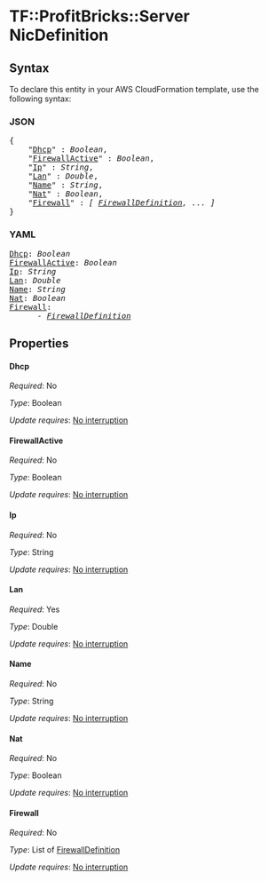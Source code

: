 # TF::ProfitBricks::Server NicDefinition

## Syntax

To declare this entity in your AWS CloudFormation template, use the following syntax:

### JSON

<pre>
{
    "<a href="#dhcp" title="Dhcp">Dhcp</a>" : <i>Boolean</i>,
    "<a href="#firewallactive" title="FirewallActive">FirewallActive</a>" : <i>Boolean</i>,
    "<a href="#ip" title="Ip">Ip</a>" : <i>String</i>,
    "<a href="#lan" title="Lan">Lan</a>" : <i>Double</i>,
    "<a href="#name" title="Name">Name</a>" : <i>String</i>,
    "<a href="#nat" title="Nat">Nat</a>" : <i>Boolean</i>,
    "<a href="#firewall" title="Firewall">Firewall</a>" : <i>[ <a href="firewalldefinition.md">FirewallDefinition</a>, ... ]</i>
}
</pre>

### YAML

<pre>
<a href="#dhcp" title="Dhcp">Dhcp</a>: <i>Boolean</i>
<a href="#firewallactive" title="FirewallActive">FirewallActive</a>: <i>Boolean</i>
<a href="#ip" title="Ip">Ip</a>: <i>String</i>
<a href="#lan" title="Lan">Lan</a>: <i>Double</i>
<a href="#name" title="Name">Name</a>: <i>String</i>
<a href="#nat" title="Nat">Nat</a>: <i>Boolean</i>
<a href="#firewall" title="Firewall">Firewall</a>: <i>
      - <a href="firewalldefinition.md">FirewallDefinition</a></i>
</pre>

## Properties

#### Dhcp

_Required_: No

_Type_: Boolean

_Update requires_: [No interruption](https://docs.aws.amazon.com/AWSCloudFormation/latest/UserGuide/using-cfn-updating-stacks-update-behaviors.html#update-no-interrupt)

#### FirewallActive

_Required_: No

_Type_: Boolean

_Update requires_: [No interruption](https://docs.aws.amazon.com/AWSCloudFormation/latest/UserGuide/using-cfn-updating-stacks-update-behaviors.html#update-no-interrupt)

#### Ip

_Required_: No

_Type_: String

_Update requires_: [No interruption](https://docs.aws.amazon.com/AWSCloudFormation/latest/UserGuide/using-cfn-updating-stacks-update-behaviors.html#update-no-interrupt)

#### Lan

_Required_: Yes

_Type_: Double

_Update requires_: [No interruption](https://docs.aws.amazon.com/AWSCloudFormation/latest/UserGuide/using-cfn-updating-stacks-update-behaviors.html#update-no-interrupt)

#### Name

_Required_: No

_Type_: String

_Update requires_: [No interruption](https://docs.aws.amazon.com/AWSCloudFormation/latest/UserGuide/using-cfn-updating-stacks-update-behaviors.html#update-no-interrupt)

#### Nat

_Required_: No

_Type_: Boolean

_Update requires_: [No interruption](https://docs.aws.amazon.com/AWSCloudFormation/latest/UserGuide/using-cfn-updating-stacks-update-behaviors.html#update-no-interrupt)

#### Firewall

_Required_: No

_Type_: List of <a href="firewalldefinition.md">FirewallDefinition</a>

_Update requires_: [No interruption](https://docs.aws.amazon.com/AWSCloudFormation/latest/UserGuide/using-cfn-updating-stacks-update-behaviors.html#update-no-interrupt)

